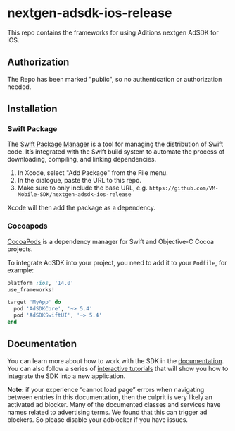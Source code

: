 # nextgen-adsdk-ios-release
This repo contains the frameworks for using Aditions nextgen AdSDK for iOS.

## Authorization

The Repo has been marked "public", so no authentication or authorization needed.

## Installation

### Swift Package

The [Swift Package Manager](https://swift.org/package-manager/) is a tool for managing the distribution of Swift code. It’s integrated with the Swift build system to automate the process of downloading, compiling, and linking dependencies.

1. In Xcode, select "Add Package" from the File menu. 
1. In the dialogue, paste the URL to this repo. 
1. Make sure to only include the base URL, e.g. `https://github.com/VM-Mobile-SDK/nextgen-adsdk-ios-release`
	
Xcode will then add the package as a dependency.

### Cocoapods

[CocoaPods](https://cocoapods.org) is a dependency manager for Swift and Objective-C Cocoa projects.

To integrate AdSDK into your project, you need to add it to your `Podfile`, for example:
```ruby
platform :ios, '14.0'
use_frameworks!

target 'MyApp' do
  pod 'AdSDKCore', '~> 5.4'
  pod 'AdSDKSwiftUI', '~> 5.4'
end
```

## Documentation

You can learn more about how to work with the SDK in the [documentation](https://vm-mobile-sdk.github.io/nextgen-adsdk-ios-release/documentation/adsdkcore/). You can also follow a series of [interactive tutorials](https://vm-mobile-sdk.github.io/nextgen-adsdk-ios-release/tutorials/meet-adsdk) that will show you how to integrate the SDK into a new application.

**Note:** if your experience “cannot load page” errors when navigating between entries in this documentation, then the culprit is very likely an activated ad blocker. Many of the documented classes and services have names related to advertising terms. We found that this can trigger ad blockers. So please disable your adblocker if you have issues.
